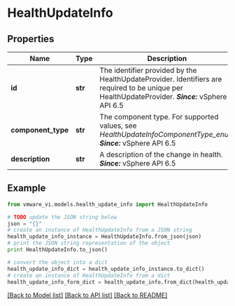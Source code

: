 # HealthUpdateInfo


## Properties
Name | Type | Description | Notes
------------ | ------------- | ------------- | -------------
**id** | **str** | The identifier provided by the HealthUpdateProvider.  Identifiers are required to be unique per HealthUpdateProvider.  ***Since:*** vSphere API 6.5  | 
**component_type** | **str** | The component type.  For supported values, see *HealthUpdateInfoComponentType_enum*  ***Since:*** vSphere API 6.5  | 
**description** | **str** | A description of the change in health.  ***Since:*** vSphere API 6.5  | 

## Example

```python
from vmware_vi.models.health_update_info import HealthUpdateInfo

# TODO update the JSON string below
json = "{}"
# create an instance of HealthUpdateInfo from a JSON string
health_update_info_instance = HealthUpdateInfo.from_json(json)
# print the JSON string representation of the object
print HealthUpdateInfo.to_json()

# convert the object into a dict
health_update_info_dict = health_update_info_instance.to_dict()
# create an instance of HealthUpdateInfo from a dict
health_update_info_form_dict = health_update_info.from_dict(health_update_info_dict)
```
[[Back to Model list]](../README.md#documentation-for-models) [[Back to API list]](../README.md#documentation-for-api-endpoints) [[Back to README]](../README.md)


